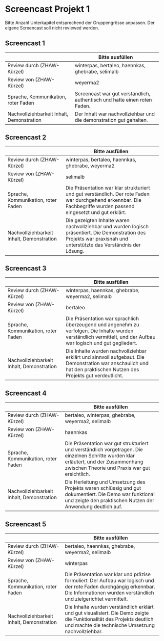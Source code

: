 ﻿# Screencast Projekt 1

Bitte Anzahl Unterkapitel entsprechend der Gruppengrösse anpassen. Der eigene Screencast soll nicht reviewed werden.

## Screencast 1

|       | Bitte ausfüllen |
|-------|-----------------|
| Review durch (ZHAW-Kürzel) |   winterpas, bertaleo, haennkas, ghebrabe, selimalb        |
| Review von (ZHAW-Kürzel) |      weyerma2      |
| Sprache, Kommunikation, roter Faden | Screencast war gut verständlich, authentisch und hatte einen roten Faden.  |
| Nachvollziehbarkeit Inhalt, Demonstration | Der Inhalt war nachvollziehbar und die demonstration gut gehalten. |

## Screencast 2

|       | Bitte ausfüllen |
|-------|-----------------|
| Review durch (ZHAW-Kürzel) |      winterpas, bertaleo, haennkas, ghebrabe, weyerma2   |
| Review von (ZHAW-Kürzel) |      selimalb      |
| Sprache, Kommunikation, roter Faden | Die Präsentation war klar strukturiert und gut verständlich. Der rote Faden war durchgehend erkennbar. Die Fachbegriffe wurden passend eingesetzt und gut erklärt. |
| Nachvollziehbarkeit Inhalt, Demonstration | Die gezeigten Inhalte waren nachvollziehbar und wurden logisch präsentiert. Die Demonstration des Projekts war praxisnah und unterstützte das Verständnis der Lösung. |

## Screencast 3

|       | Bitte ausfüllen |
|-------|-----------------|
| Review durch (ZHAW-Kürzel) |       winterpas,  haennkas, ghebrabe, weyerma2, selimalb    |
| Review von (ZHAW-Kürzel) |      bertaleo      |
| Sprache, Kommunikation, roter Faden | Die Präsentation war sprachlich überzeugend und angenehm zu verfolgen. Die Inhalte wurden verständlich vermittelt, und der Aufbau war logisch und gut gegliedert. |
| Nachvollziehbarkeit Inhalt, Demonstration | Die Inhalte wurden nachvollziehbar erklärt und sinnvoll aufgebaut. Die Demonstration war anschaulich und hat den praktischen Nutzen des Projekts gut verdeutlicht. |

## Screencast 4

|       | Bitte ausfüllen |
|-------|-----------------|
| Review durch (ZHAW-Kürzel) |      bertaleo, winterpas, ghebrabe, weyerma2, selimalb    |
| Review von (ZHAW-Kürzel) |     haennkas       |
| Sprache, Kommunikation, roter Faden | Die Präsentation war gut strukturiert und verständlich vorgetragen. Die einzelnen Schritte wurden klar erläutert, und der Zusammenhang zwischen Theorie und Praxis war gut ersichtlich. |
| Nachvollziehbarkeit Inhalt, Demonstration | Die Herleitung und Umsetzung des Projekts waren schlüssig und gut dokumentiert. Die Demo war funktional und zeigte den praktischen Nutzen der Anwendung deutlich auf. |

## Screencast 5

|       | Bitte ausfüllen |
|-------|-----------------|
| Review durch (ZHAW-Kürzel) |        bertaleo, haennkas, ghebrabe, weyerma2, selimalb    |
| Review von (ZHAW-Kürzel) |       winterpas     |
| Sprache, Kommunikation, roter Faden | Die Präsentation war klar und präzise formuliert. Der Aufbau war logisch und der rote Faden durchgängig erkennbar. Die Informationen wurden verständlich und zielgerichtet vermittelt. |
| Nachvollziehbarkeit Inhalt, Demonstration | Die Inhalte wurden verständlich erklärt und gut visualisiert. Die Demo zeigte die Funktionalität des Projekts deutlich und machte die technische Umsetzung nachvollziehbar. |
